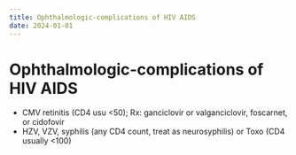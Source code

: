 ```yaml
---
title: Ophthalmologic-complications of HIV AIDS
date: 2024-01-01
---
```

# Ophthalmologic-complications of HIV AIDS


* CMV retinitis (CD4 usu <50); Rx: ganciclovir or valganciclovir, foscarnet, or cidofovir
* HZV, VZV, syphilis (any CD4 count, treat as neurosyphilis) or Toxo (CD4 usually <100)
